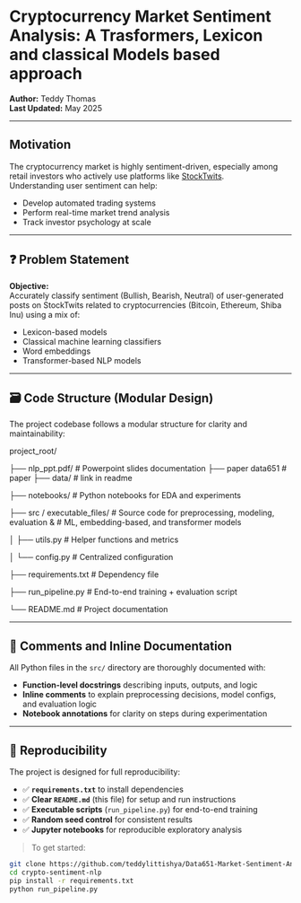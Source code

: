 # Cryptocurrency Market Sentiment Analysis: A Trasformers, Lexicon and classical Models based approach

**Author:** Teddy Thomas  
**Last Updated:** May 2025

---

## Motivation

The cryptocurrency market is highly sentiment-driven, especially among retail investors who actively use platforms like [StockTwits](https://stocktwits.com).  
Understanding user sentiment can help:

- Develop automated trading systems
- Perform real-time market trend analysis
- Track investor psychology at scale

---

## ❓ Problem Statement

**Objective:**  
Accurately classify sentiment (Bullish, Bearish, Neutral) of user-generated posts on StockTwits related to cryptocurrencies (Bitcoin, Ethereum, Shiba Inu) using a mix of:

- Lexicon-based models
- Classical machine learning classifiers
- Word embeddings
- Transformer-based NLP models

---

## 🗃️ Code Structure (Modular Design)

The project codebase follows a modular structure for clarity and maintainability:

project_root/

├── nlp_ppt.pdf/ # Powerpoint  slides documentation
├── paper data651 # paper 
├── data/ # link in readme

├── notebooks/ # Python notebooks for EDA and experiments

├── src / executable_files/ # Source code for preprocessing, modeling, evaluation & # ML, embedding-based, and transformer models

│ ├── utils.py # Helper functions and metrics

│ └── config.py # Centralized configuration

├── requirements.txt # Dependency file

├── run_pipeline.py # End-to-end training + evaluation script

└── README.md # Project documentation


---

## 💬 Comments and Inline Documentation

All Python files in the `src/` directory are thoroughly documented with:

- **Function-level docstrings** describing inputs, outputs, and logic
- **Inline comments** to explain preprocessing decisions, model configs, and evaluation logic
- **Notebook annotations** for clarity on steps during experimentation

---

## 🔁 Reproducibility

The project is designed for full reproducibility:

- ✅ **`requirements.txt`** to install dependencies
- ✅ **Clear `README.md`** (this file) for setup and run instructions
- ✅ **Executable scripts** (`run_pipeline.py`) for end-to-end training
- ✅ **Random seed control** for consistent results
- ✅ **Jupyter notebooks** for reproducible exploratory analysis

> To get started:
```bash
git clone https://github.com/teddylittishya/Data651-Market-Sentiment-Analysis-LLM-NLP-Approach.git
cd crypto-sentiment-nlp
pip install -r requirements.txt
python run_pipeline.py





